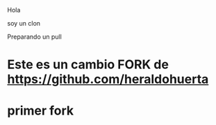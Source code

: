 Hola

soy un clon

Preparando un pull

# Este es un cambio FORK de https://github.com/heraldohuerta

# primer fork
